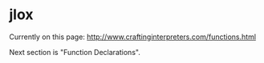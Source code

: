 # jlox

Currently on this page: http://www.craftinginterpreters.com/functions.html

Next section is "Function Declarations".